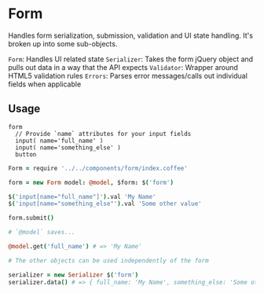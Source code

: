# Form

Handles form serialization, submission, validation and UI state handling. It's broken up into some sub-objects.

`Form`: Handles UI related state
`Serializer`: Takes the form jQuery object and pulls out data in a way that the API expects
`Validator`: Wrapper around HTML5 validation rules
`Errors`: Parses error messages/calls out individual fields when applicable

## Usage

```jade
form
  // Provide `name` attributes for your input fields
  input( name='full_name' )
  input( name='something_else' )
  button

```

```coffeescript
Form = require '../../components/form/index.coffee'

form = new Form model: @model, $form: $('form')

$('input[name="full_name"]').val 'My Name'
$('input[name="something_else"').val 'Some other value'

form.submit()

# `@model` saves...

@model.get('full_name') # => 'My Name'
```

```coffeescript
# The other objects can be used independently of the form

serializer = new Serializer $('form')
serializer.data() # => { full_name: 'My Name', something_else: 'Some other value' }

```